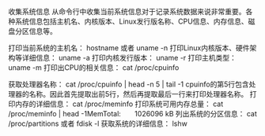 收集系统信息
从命令行中收集当前系统信息对于记录系统数据来说非常重要。各种系统信息包括主机名、内核版本、Linux发行版名称、CPU信息、内存信息、磁盘分区信息等。

打印当前系统的主机名： hostname
或者 uname -n
打印Linux内核版本、硬件架构等详细信息： uname -a
打印内核发行版本： uname -r
打印主机类型： uname -m
打印出CPU的相关信息： cat /proc/cpuinfo

获取处理器名称： cat /proc/cpuinfo | head -n 5 | tail -1
cpuinfo的第5行包含处理器的名称。因此首先提取出前5行，然后再提取最后一行来打印处理器名称。
打印内存的详细信息： cat /proc/meminfo
打印系统可用内存总量： cat /proc/meminfo | head -1MemTotal:　　1026096 kB
列出系统的分区信息： cat /proc/partitions
或者 fdisk -l
获取系统的详细信息： lshw